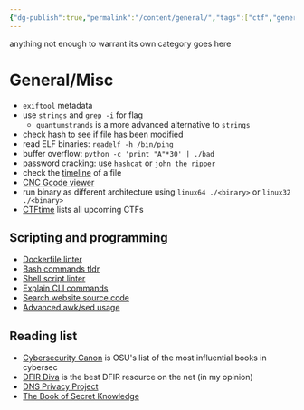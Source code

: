 ```yaml
---
{"dg-publish":true,"permalink":"/content/general/","tags":["ctf","general"]}
---
```


anything not enough to warrant its own category goes here
# General/Misc
- `exiftool` metadata
- use `strings` and `grep -i` for flag
	- `quantumstrands` is a more advanced alternative to `strings`
- check hash to see if file has been modified
- read ELF binaries: `readelf -h /bin/ping`
- buffer overflow: `python -c 'print "A"*30' | ./bad`
- password cracking: use `hashcat` or `john the ripper`
- check the [timeline](https://ctf101.org/forensics/what-is-metadata/) of a file
- [CNC Gcode viewer](https://ncviewer.com/)
- run binary as different architecture using `linux64 ./<binary>` or `linux32 ./<binary>`
- [CTFtime](https://ctftime.org/) lists all upcoming CTFs

## Scripting and programming
- [Dockerfile linter](https://hadolint.github.io/hadolint/)
- [Bash commands tldr](https://tldr.inbrowser.app/)
- [Shell script linter](https://www.shellcheck.net/)
- [Explain CLI commands](https://explainshell.com/)
- [Search website source code](https://publicwww.com/)
- [Advanced awk/sed usage](https://posts.specterops.io/fawk-yeah-advanced-sed-and-awk-usage-parsing-for-pentesters-3-e5727e11a8ad)

## Reading list
- [Cybersecurity Canon](https://icdt.osu.edu/cybercanon/bookreviews) is OSU's list of the most influential books in cybersec
- [DFIR Diva](https://dfirdiva.com/) is the best DFIR resource on the net (in my opinion)
- [DNS Privacy Project](https://dnsprivacy.org/)
- [The Book of Secret Knowledge](https://github.com/trimstray/the-book-of-secret-knowledge?tab=readme-ov-file#manualshowtostutorials-toc)